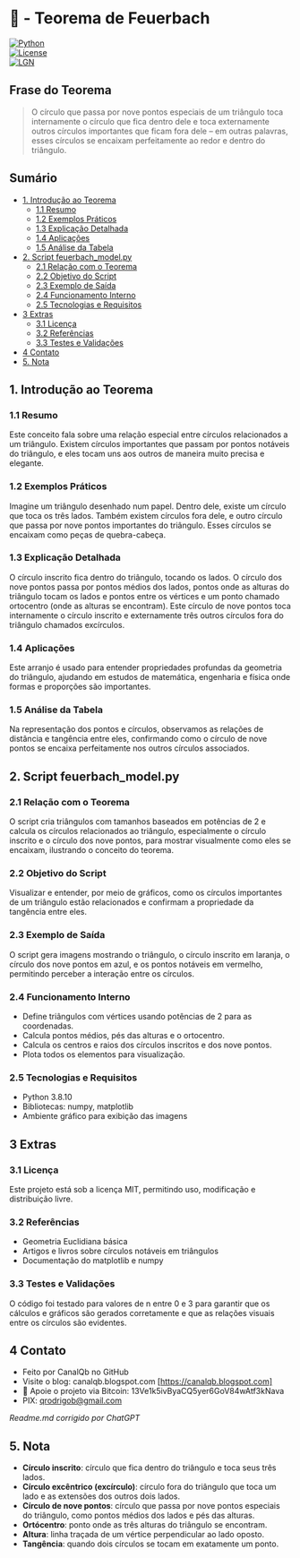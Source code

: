 # 📐 - Teorema de Feuerbach  
[![Python](https://img.shields.io/badge/Python-3.7%2B-blue.svg)](https://www.python.org/)  
[![License](https://img.shields.io/badge/license-MIT-green)](LICENSE)  
[![LGN](https://img.shields.io/badge/Teorema-Lei%20dos%20Grandes%20Números-ff69b4.svg)](https://en.wikipedia.org/wiki/Law_of_large_numbers)  

## Frase do Teorema  

> O círculo que passa por nove pontos especiais de um triângulo toca internamente o círculo que fica dentro dele e toca externamente outros círculos importantes que ficam fora dele – em outras palavras, esses círculos se encaixam perfeitamente ao redor e dentro do triângulo.

## Sumário  

* [1. Introdução ao Teorema](#1-introdução-ao-teorema)  
  * [1.1 Resumo](#11-resumo)  
  * [1.2 Exemplos Práticos](#12-exemplos-práticos)  
  * [1.3 Explicação Detalhada](#13-explicação-detalhada)  
  * [1.4 Aplicações](#14-aplicações)  
  * [1.5 Análise da Tabela](#15-análise-da-tabela)  
* [2. Script feuerbach_model.py](#2-script-feuerbach_modelpy)  
  * [2.1 Relação com o Teorema](#21-relação-com-o-teorema)  
  * [2.2 Objetivo do Script](#22-objetivo-do-script)  
  * [2.3 Exemplo de Saída](#23-exemplo-de-saída)  
  * [2.4 Funcionamento Interno](#24-funcionamento-interno)  
  * [2.5 Tecnologias e Requisitos](#25-tecnologias-e-requisitos)  
* [3 Extras](#3-extras)  
  * [3.1 Licença](#31-licença)  
  * [3.2 Referências](#32-referencias)  
  * [3.3 Testes e Validações](#33-testes-e-validações)  
* [4 Contato](#4-contato)  
* [5. Nota](#5-nota)  

## 1. Introdução ao Teorema  

### 1.1 Resumo  
Este conceito fala sobre uma relação especial entre círculos relacionados a um triângulo. Existem círculos importantes que passam por pontos notáveis do triângulo, e eles tocam uns aos outros de maneira muito precisa e elegante.  

### 1.2 Exemplos Práticos  
Imagine um triângulo desenhado num papel. Dentro dele, existe um círculo que toca os três lados. Também existem círculos fora dele, e outro círculo que passa por nove pontos importantes do triângulo. Esses círculos se encaixam como peças de quebra-cabeça.  

### 1.3 Explicação Detalhada  
O círculo inscrito fica dentro do triângulo, tocando os lados. O círculo dos nove pontos passa por pontos médios dos lados, pontos onde as alturas do triângulo tocam os lados e pontos entre os vértices e um ponto chamado ortocentro (onde as alturas se encontram). Este círculo de nove pontos toca internamente o círculo inscrito e externamente três outros círculos fora do triângulo chamados excírculos.  

### 1.4 Aplicações  
Este arranjo é usado para entender propriedades profundas da geometria do triângulo, ajudando em estudos de matemática, engenharia e física onde formas e proporções são importantes.  

### 1.5 Análise da Tabela  
Na representação dos pontos e círculos, observamos as relações de distância e tangência entre eles, confirmando como o círculo de nove pontos se encaixa perfeitamente nos outros círculos associados.  

## 2. Script feuerbach_model.py  

### 2.1 Relação com o Teorema  
O script cria triângulos com tamanhos baseados em potências de 2 e calcula os círculos relacionados ao triângulo, especialmente o círculo inscrito e o círculo dos nove pontos, para mostrar visualmente como eles se encaixam, ilustrando o conceito do teorema.  

### 2.2 Objetivo do Script  
Visualizar e entender, por meio de gráficos, como os círculos importantes de um triângulo estão relacionados e confirmam a propriedade da tangência entre eles.  

### 2.3 Exemplo de Saída  
O script gera imagens mostrando o triângulo, o círculo inscrito em laranja, o círculo dos nove pontos em azul, e os pontos notáveis em vermelho, permitindo perceber a interação entre os círculos.  

### 2.4 Funcionamento Interno  
- Define triângulos com vértices usando potências de 2 para as coordenadas.  
- Calcula pontos médios, pés das alturas e o ortocentro.  
- Calcula os centros e raios dos círculos inscritos e dos nove pontos.  
- Plota todos os elementos para visualização.  

### 2.5 Tecnologias e Requisitos  
- Python 3.8.10  
- Bibliotecas: numpy, matplotlib  
- Ambiente gráfico para exibição das imagens  

## 3 Extras  

### 3.1 Licença  
Este projeto está sob a licença MIT, permitindo uso, modificação e distribuição livre.  

### 3.2 Referências  
- Geometria Euclidiana básica  
- Artigos e livros sobre círculos notáveis em triângulos  
- Documentação do matplotlib e numpy  

### 3.3 Testes e Validações  
O código foi testado para valores de n entre 0 e 3 para garantir que os cálculos e gráficos são gerados corretamente e que as relações visuais entre os círculos são evidentes.  

## 4 Contato  

* Feito por CanalQb no GitHub  
* Visite o blog: canalqb.blogspot.com [https://canalqb.blogspot.com]  
* 💸 Apoie o projeto via Bitcoin: 13Ve1k5ivByaCQ5yer6GoV84wAtf3kNava  
* PIX: [qrodrigob@gmail.com](mailto:qrodrigob@gmail.com)  

*Readme.md corrigido por ChatGPT*  

## 5. Nota  

- **Círculo inscrito**: círculo que fica dentro do triângulo e toca seus três lados.  
- **Círculo excêntrico (excírculo)**: círculo fora do triângulo que toca um lado e as extensões dos outros dois lados.  
- **Círculo de nove pontos**: círculo que passa por nove pontos especiais do triângulo, como pontos médios dos lados e pés das alturas.  
- **Ortócentro**: ponto onde as três alturas do triângulo se encontram.  
- **Altura**: linha traçada de um vértice perpendicular ao lado oposto.  
- **Tangência**: quando dois círculos se tocam em exatamente um ponto.  
